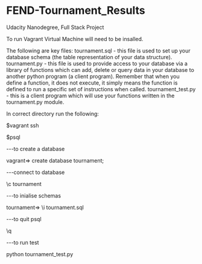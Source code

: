 # FEND-Tournament_Results
Udacity Nanodegree, Full Stack Project

To run Vagrant Virtual Machine will need to be insalled.

The following are key files:
tournament.sql  - this file is used to set up your database schema (the table representation of your data structure).
tournament.py - this file is used to provide access to your database via a library of functions which can add, delete or query data in your database to another python program (a client program). Remember that when you define a function, it does not execute, it simply means the function is defined to run a specific set of instructions when called.
tournament_test.py - this is a client program which will use your functions written in the tournament.py module. 

In correct directory run the following:

$vagrant ssh


$psql

---to create a database


vagrant=> create database tournament;

---connect to database


\c tournament


---to inialise schemas


tournament=> \i tournament.sql

---to quit psql


\q

---to run test


python tournament_test.py


